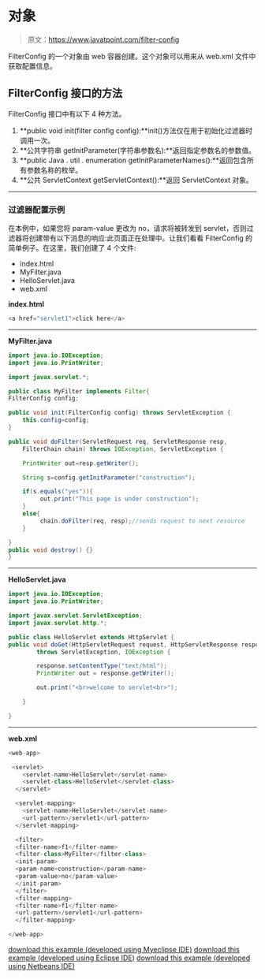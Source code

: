 # 对象

> 原文：<https://www.javatpoint.com/filter-config>

FilterConfig 的一个对象由 web 容器创建。这个对象可以用来从 web.xml 文件中获取配置信息。

## FilterConfig 接口的方法

FilterConfig 接口中有以下 4 种方法。

1.  **public void init(filter config config):**init()方法仅在用于初始化过滤器时调用一次。
2.  **公共字符串 getInitParameter(字符串参数名):**返回指定参数名的参数值。
3.  **public Java . util . enumeration getInitParameterNames():**返回包含所有参数名称的枚举。
4.  **公共 ServletContext getServletContext():**返回 ServletContext 对象。

* * *

### 过滤器配置示例

在本例中，如果您将 param-value 更改为 no，请求将被转发到 servlet，否则过滤器将创建带有以下消息的响应:此页面正在处理中。让我们看看 FilterConfig 的简单例子。在这里，我们创建了 4 个文件:

*   index.html
*   MyFilter.java
*   HelloServlet.java
*   web.xml

**index.html**

```java
<a href="servlet1">click here</a>

```

* * *

**MyFilter.java**

```java
import java.io.IOException;
import java.io.PrintWriter;

import javax.servlet.*;

public class MyFilter implements Filter{
FilterConfig config;

public void init(FilterConfig config) throws ServletException {
	this.config=config;
}

public void doFilter(ServletRequest req, ServletResponse resp,
	FilterChain chain) throws IOException, ServletException {

	PrintWriter out=resp.getWriter();

	String s=config.getInitParameter("construction");

	if(s.equals("yes")){
         out.print("This page is under construction");
	}
	else{
         chain.doFilter(req, resp);//sends request to next resource
	}

}
public void destroy() {}
}

```

* * *

**HelloServlet.java**

```java
import java.io.IOException;
import java.io.PrintWriter;

import javax.servlet.ServletException;
import javax.servlet.http.*;

public class HelloServlet extends HttpServlet {
public void doGet(HttpServletRequest request, HttpServletResponse response)
		throws ServletException, IOException {

		response.setContentType("text/html");
		PrintWriter out = response.getWriter();

		out.print("<br>welcome to servlet<br>");

	}

}

```

* * *

**web.xml**

```java
<web-app>

 <servlet>
    <servlet-name>HelloServlet</servlet-name>
    <servlet-class>HelloServlet</servlet-class>
  </servlet>

  <servlet-mapping>
    <servlet-name>HelloServlet</servlet-name>
    <url-pattern>/servlet1</url-pattern>
  </servlet-mapping>

  <filter>
  <filter-name>f1</filter-name>
  <filter-class>MyFilter</filter-class>
  <init-param>
  <param-name>construction</param-name>
  <param-value>no</param-value>
  </init-param>
  </filter>
  <filter-mapping>
  <filter-name>f1</filter-name>
  <url-pattern>/servlet1</url-pattern>
  </filter-mapping>

</web-app>

```

[download this example (developed using Myeclipse IDE)](https://static.javatpoint.com/src/servlet/filterconfig.zip)
[download this example (developed using Eclipse IDE)](https://static.javatpoint.com/src/servlet/eclipse/filterconfig.zip)
[download this example (developed using Netbeans IDE)](https://static.javatpoint.com/src/servlet/netbeans/filterconfig.zip)